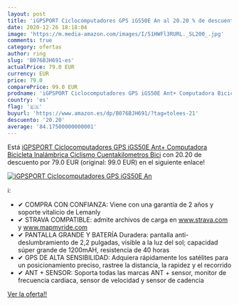 ```yaml
---
layout: post
title: 'iGPSPORT Ciclocomputadores GPS iGS50E An al 20.20 % de descuento'
date: 2020-12-26 18:18:04
image: 'https://m.media-amazon.com/images/I/51HWFl3RURL._SL200_.jpg'
comments: true
category: ofertas
author: ring
slug: 'B076BJH691-es'
actualPrice: 79.0 EUR
currency: EUR
price: 79.0
comparePrice: 99.0 EUR
prodname: 'iGPSPORT Ciclocomputadores GPS iGS50E Ant+ Computadora Bicicleta Inalámbrica Ciclismo Cuentakilometros Bici'
country: 'es'
flag: '🇪🇸'
buyurl: 'https://www.amazon.es/dp/B076BJH691/?tag=tolees-21'
descuento: '20.20'
average: '84.17500000000001'
---
```


Está [iGPSPORT Ciclocomputadores GPS iGS50E Ant+ Computadora Bicicleta Inalámbrica Ciclismo Cuentakilometros Bici](https://www.amazon.es/dp/B076BJH691/?tag=tolees-21) con 20.20 de descuento por 79.0 EUR (original: 99.0 EUR) en el siguiente enlace!

[![iGPSPORT Ciclocomputadores GPS iGS50E An](https://m.media-amazon.com/images/I/51HWFl3RURL._SL200_.jpg)](https://www.amazon.es/dp/B076BJH691/?tag=tolees-21)

ℹ️:

- ✔ COMPRA CON CONFIANZA: Viene con una garantía de 2 años y soporte vitalicio de Lemanly
- ✔ STRAVA COMPATIBLE: admite archivos de carga en www.strava.com y www.mapmyride.com
- ✔ PANTALLA GRANDE Y BATERÍA Duradera: pantalla anti-deslumbramiento de 2,2 pulgadas, visible a la luz del sol; capacidad súper grande de 1200mAH, resistencia de 40 horas
- ✔ GPS DE ALTA SENSIBILIDAD: Adquiera rápidamente los satélites para un posicionamiento preciso, rastree la distancia, la rapidez y el recorrido
- ✔ ANT + SENSOR: Soporta todas las marcas ANT + sensor, monitor de frecuencia cardiaca, sensor de velocidad y sensor de cadencia

[Ver la oferta!!](https://www.amazon.es/dp/B076BJH691/?tag=tolees-21)
